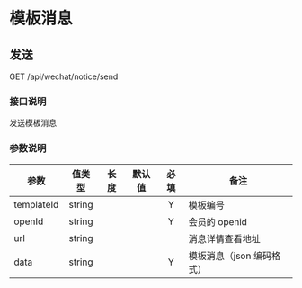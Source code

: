 模板消息
=======

## 发送
GET /api/wechat/notice/send

### 接口说明
发送模板消息

### 参数说明
| 参数 | 值类型 | 长度 | 默认值 | 必填 | 备注 |
| --- | :---: | :---: | :---: | :---: | --- |
| templateId | string | | | Y | 模板编号 |
| openId | string | | | Y | 会员的 openid |
| url | string | | | | 消息详情查看地址 |
| data | string | | | Y | 模板消息（json 编码格式） |